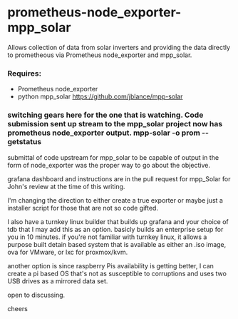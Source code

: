 # prometheus-node_exporter-mpp_solar
Allows collection of data from solar inverters and providing the data directly to prometheous via Prometheus node_exporter and mpp_solar.

### Requires:
* Prometheus node_exporter
* python mpp_solar https://github.com/jblance/mpp-solar

### switching gears here for the one that is watching. Code submission sent up stream to the mpp_solar project now has prometheus node_exporter output. mpp-solar -o prom -- getstatus

submittal of code upstream for mpp_solar to be capable of output in the form of node_exporter was the proper way to go about the objective. 

grafana dashboard and instructions are in the pull request for mpp_Solar for John's review at the time of this writing.

I'm changing the direction to either create a true exporter or maybe just a installer script for those that are not so code gifted.

I also have a turnkey linux builder that builds up grafana and your choice of tdb that I may add this as an option. basicly builds an enterprise setup for you in 10 minutes. if you're not familiar with turnkey linux, it allows a purpose built detain based system that is available as either an .iso image, ova for VMware,  or lxc for proxmox/kvm.

another option is since raspberry Pis availability is getting better, I can create a pi based OS that's  not as susceptible to corruptions and uses two USB drives as a mirrored data set.

open to discussing.

cheers 
